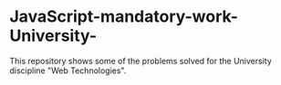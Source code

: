 # JavaScript-mandatory-work-University-
This repository shows some of the problems solved for the University discipline "Web Technologies".
